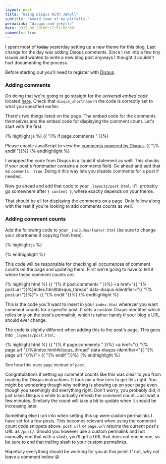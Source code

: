 ```yaml
---
layout: post
title: "Using Disqus With Jekyll"
subtitle: "Avoid some of my pitfalls."
permalink: "disqus-and-jekyll/"
date: 2015-09-29T00:17:51+02:00
comments: true
---
```


I spent most of <del>today</del> yesterday setting up a new theme for this blog. Last change for the day was adding Disqus comments. Since I ran into a few tiny issues and wanted to write a new blog post anyways I thought it couldn't hurt documenting the process.

Before starting out you'll need to register with [Disqus](https://disqus.com/admin/create/).

### Adding comments

On doing that we're going to go straight for the *universal embed code* located [here](https://disqus.com/admin/universalcode/). Check that `disqus_shortname` in the code is correctly set to what you specified earlier.


There's two things listed on the page. The embed code for the comments themselves and the embed code for displaying the comment count. Let's start with the first.


{% highlight js %}
{{ "{% if page.comments " }}%}
<div id="disqus_thread"></div>
<script type="text/javascript">
    /* * * CONFIGURATION VARIABLES * * */
    var disqus_shortname = 'yourdisqusshortname';

    /* * * DON'T EDIT BELOW THIS LINE * * */
    (function() {
        var dsq = document.createElement('script'); dsq.type = 'text/javascript'; dsq.async = true;
        dsq.src = '//' + disqus_shortname + '.disqus.com/embed.js';
        (document.getElementsByTagName('head')[0] || document.getElementsByTagName('body')[0]).appendChild(dsq);
    })();
</script>
<noscript>Please enable JavaScript to view the <a href="https://disqus.com/?ref_noscript" rel="nofollow">comments powered by Disqus.</a></noscript>
{{ "{% endif "}}%}
{% endhighlight %}

I wrapped the code from Disqus in a liquid if statement as well. This checks if your post's frontmatter contains a comments field. Go ahead and add that as `comments: true`. Doing it this way lets you disable comments for a post if needed.

Now go ahead and add that code to your `_layouts/post.html`. It'll probably go somewhere after `{ content }`, where exactly depends on your theme.

That should be all for displaying the comments on a page. Only follow along with the rest if you're looking to add comments counts as well.

### Adding comment counts

Add the following code to your `_includes/footer.html` (be sure to change your shortname if copying from here).

{% highlight js %}
<!-- Disqus Comments -->
<script type="text/javascript">
    /* * * CONFIGURATION VARIABLES * * */
    var disqus_shortname = 'yourdisqusshortname';

    /* * * DON'T EDIT BELOW THIS LINE * * */
    (function () {
        var s = document.createElement('script'); s.async = true;
        s.type = 'text/javascript';
        s.src = '//' + disqus_shortname + '.disqus.com/count.js';
        (document.getElementsByTagName('HEAD')[0] || document.getElementsByTagName('BODY')[0]).appendChild(s);
    }());
</script>
{% endhighlight %}

This code will be responsible for checking all occurrences of comment counts on the page and updating them. First we're going to have to tell it where these comment counts are.

{% highlight html %}
{{ "{% if post.comments " }}%}
<a href="{{ "{% post.url "}}%}index.html#disqus_thread" data-disqus-identifier="{{ "{% post.url "}}%}"></a>
{{ "{% endif "}}%}
{% endhighlight %}

This is the code you'll want to insert in your `index.html` wherever you want comment counts for a specific post. It sets a custom Disqus identifier which relies only on the post's permalink, which is rather handy if your blog's URL should ever change.

The code is slightly different when adding this to the post's page. This goes into `_layouts/post.html`:

{% highlight html %}
{{ "{% if page.comments " }}%}
<a href="{{ "{% page.url "}}%}index.html#disqus_thread" data-disqus-identifier="{{ "{% page.url "}}%}"></a>
{{ "{% endif "}}%}
{% endhighlight %}

See how this uses `page` instead of `post`.

Congratulations if setting up comment counts like this was clear to you from reading the Disqus instructions. It took me a few tries to get this right. You might be wondering though why nothing is showing up on your page even though you seemingly did everything right. Don't worry, you probably did, it just takes Disqus a while to actually refresh the comment count. Just wait a few minutes. Similarly the count will take a bit to update when it should be increasing later.

Something else I ran into when setting this up were custom permalinks I have set for a few posts. This becomes relevant when using the comment count code snippets above. `post.url` or `page.url` returns the current post's URL as `/post/`. Should you however use a custom permalink and not manually end that with a slash, you'll get a URL that does not end in one, so be sure to end that trailing slash to your custom permalinks.

Hopefully everything should be working for you at this point. If not, why not leave a comment below 😜
